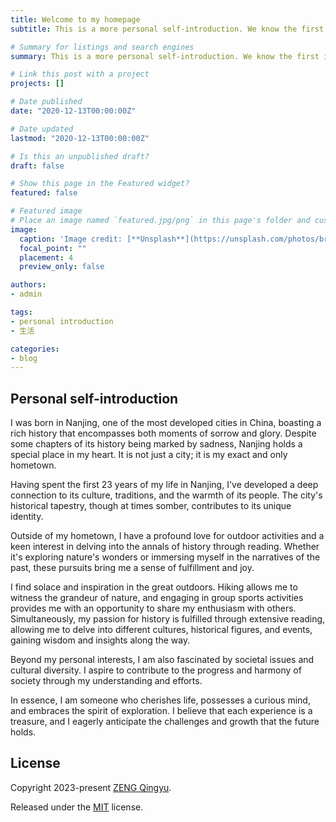 ```yaml
---
title: Welcome to my homepage
subtitle: This is a more personal self-introduction. We know the first impression is important. This post will help you know more about myself.

# Summary for listings and search engines
summary: This is a more personal self-introduction. We know the first impression is important. This post will help you know more about myself.

# Link this post with a project
projects: []

# Date published
date: "2020-12-13T00:00:00Z"

# Date updated
lastmod: "2020-12-13T00:00:00Z"

# Is this an unpublished draft?
draft: false

# Show this page in the Featured widget?
featured: false

# Featured image
# Place an image named `featured.jpg/png` in this page's folder and customize its options here.
image:
  caption: 'Image credit: [**Unsplash**](https://unsplash.com/photos/brown-wooden-pathway-between-brown-brick-wall-and-trees-HrZSzpYonmQ)'
  focal_point: ""
  placement: 4
  preview_only: false

authors:
- admin

tags:
- personal introduction
- 生活

categories:
- blog
---
```


## Personal self-introduction

I was born in Nanjing, one of the most developed cities in China, boasting a rich history that encompasses both moments of sorrow and glory. Despite some chapters of its history being marked by sadness, Nanjing holds a special place in my heart. It is not just a city; it is my exact and only hometown.

Having spent the first 23 years of my life in Nanjing, I've developed a deep connection to its culture, traditions, and the warmth of its people. The city's historical tapestry, though at times somber, contributes to its unique identity.

Outside of my hometown, I have a profound love for outdoor activities and a keen interest in delving into the annals of history through reading. Whether it's exploring nature's wonders or immersing myself in the narratives of the past, these pursuits bring me a sense of fulfillment and joy.

I find solace and inspiration in the great outdoors. Hiking allows me to witness the grandeur of nature, and engaging in group sports activities provides me with an opportunity to share my enthusiasm with others. Simultaneously, my passion for history is fulfilled through extensive reading, allowing me to delve into different cultures, historical figures, and events, gaining wisdom and insights along the way.

Beyond my personal interests, I am also fascinated by societal issues and cultural diversity. I aspire to contribute to the progress and harmony of society through my understanding and efforts.

In essence, I am someone who cherishes life, possesses a curious mind, and embraces the spirit of exploration. I believe that each experience is a treasure, and I eagerly anticipate the challenges and growth that the future holds.
## License

Copyright 2023-present [ZENG Qingyu](https://qyzeng.xyz).

Released under the [MIT](https://github.com/wowchemy/wowchemy-hugo-modules/blob/master/LICENSE.md) license.
